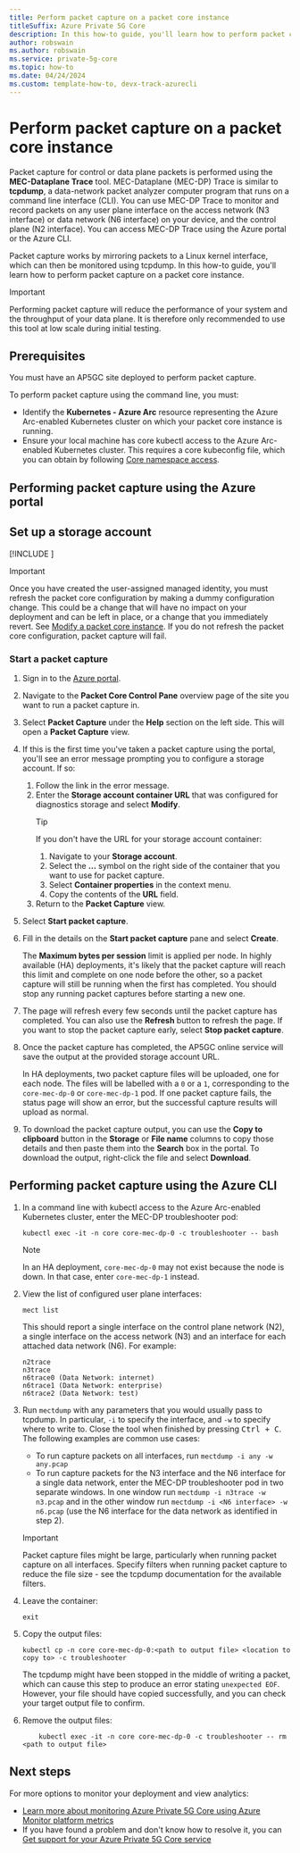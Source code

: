 ```yaml
---
title: Perform packet capture on a packet core instance
titleSuffix: Azure Private 5G Core
description: In this how-to guide, you'll learn how to perform packet capture on the control plane or data plane on a packet core instance. 
author: robswain
ms.author: robswain
ms.service: private-5g-core
ms.topic: how-to
ms.date: 04/24/2024
ms.custom: template-how-to, devx-track-azurecli
---
```


# Perform packet capture on a packet core instance

Packet capture for control or data plane packets is performed using the **MEC-Dataplane Trace** tool. MEC-Dataplane (MEC-DP) Trace is similar to **tcpdump**, a data-network packet analyzer computer program that runs on a command line interface (CLI). You can use MEC-DP Trace to monitor and record packets on any user plane interface on the access network (N3 interface) or data network (N6 interface) on your device, and the control plane (N2 interface). You can access MEC-DP Trace using the Azure portal or the Azure CLI.

Packet capture works by mirroring packets to a Linux kernel interface, which can then be monitored using tcpdump. In this how-to guide, you'll learn how to perform packet capture on a packet core instance.

> [!IMPORTANT]
> Performing packet capture will reduce the performance of your system and the throughput of your data plane. It is therefore only recommended to use this tool at low scale during initial testing.

## Prerequisites

You must have an AP5GC site deployed to perform packet capture.

To perform packet capture using the command line, you must:

- Identify the **Kubernetes - Azure Arc** resource representing the Azure Arc-enabled Kubernetes cluster on which your packet core instance is running.
- Ensure your local machine has core kubectl access to the Azure Arc-enabled Kubernetes cluster. This requires a core kubeconfig file, which you can obtain by following [Core namespace access](set-up-kubectl-access.md#core-namespace-access).

## Performing packet capture using the Azure portal

## Set up a storage account

[!INCLUDE [](includes/include-diagnostics-storage-account-setup.md)]

>[!IMPORTANT]
> Once you have created the user-assigned managed identity, you must refresh the packet core configuration by making a dummy configuration change. This could be a change that will have no impact on your deployment and can be left in place, or a change that you immediately revert. See [Modify a packet core instance](modify-packet-core.md). If you do not refresh the packet core configuration, packet capture will fail.

### Start a packet capture

1. Sign in to the [Azure portal](https://portal.azure.com/).
1. Navigate to the **Packet Core Control Pane** overview page of the site you want to run a packet capture in.
1. Select **Packet Capture** under the **Help** section on the left side. This will open a **Packet Capture** view.
1. If this is the first time you've taken a packet capture using the portal, you'll see an error message prompting you to configure a storage account. If so:
    1. Follow the link in the error message.
    1. Enter the **Storage account container URL** that was configured for diagnostics storage and select **Modify**.
        > [!TIP]
        > If you don't have the URL for your storage account container:
        >
        >    1. Navigate to your **Storage account**.
        >    1. Select the **...** symbol on the right side of the container that you want to use for packet capture.
        >    1. Select **Container properties** in the context menu.
        >    1. Copy the contents of the **URL** field.
    1. Return to the **Packet Capture** view.
1. Select **Start packet capture**.
1. Fill in the details on the **Start packet capture** pane and select **Create**.

    The **Maximum bytes per session** limit is applied per node. In highly available (HA) deployments, it's likely that the packet capture will reach this limit and complete on one node before the other, so a packet capture will still be running when the first has completed. You should stop any running packet captures before starting a new one.

1. The page will refresh every few seconds until the packet capture has completed. You can also use the **Refresh** button to refresh the page. If you want to stop the packet capture early, select **Stop packet capture**.

1. Once the packet capture has completed, the AP5GC online service will save the output at the provided storage account URL.

    In HA deployments, two packet capture files will be uploaded, one for each node. The files will be labelled with a `0` or a `1`, corresponding to the `core-mec-dp-0` or `core-mec-dp-1` pod. If one packet capture fails, the status page will show an error, but the successful capture results will upload as normal.

1. To download the packet capture output, you can use the **Copy to clipboard** button in the **Storage** or **File name** columns to copy those details and then paste them into the **Search** box in the portal. To download the output, right-click the file and select **Download**.

## Performing packet capture using the Azure CLI

1. In a command line with kubectl access to the Azure Arc-enabled Kubernetes cluster, enter the MEC-DP troubleshooter pod:

    ```azurecli
    kubectl exec -it -n core core-mec-dp-0 -c troubleshooter -- bash
    ```

    > [!NOTE]
    > In an HA deployment, `core-mec-dp-0` may not exist because the node is down. In that case, enter `core-mec-dp-1` instead.

1. View the list of configured user plane interfaces:

    ```azurecli
    mect list
    ```

    This should report a single interface on the control plane network (N2), a single interface on the access network (N3) and an interface for each attached data network (N6). For example:

    ```azurecli
    n2trace
    n3trace
    n6trace0 (Data Network: internet)
    n6trace1 (Data Network: enterprise)
    n6trace2 (Data Network: test)
    ```

1. Run `mectdump` with any parameters that you would usually pass to tcpdump. In particular, `-i` to specify the interface, and `-w` to specify where to write to. Close the tool when finished by pressing <kbd>Ctrl + C</kbd>. The following examples are common use cases:
    - To run capture packets on all interfaces, run `mectdump -i any -w any.pcap`
    - To run capture packets for the N3 interface and the N6 interface for a single data network, enter the MEC-DP troubleshooter pod in two separate windows. In one window run `mectdump -i n3trace -w n3.pcap` and in the other window run `mectdump -i <N6 interface> -w n6.pcap` (use the N6 interface for the data network as identified in step 2).

    > [!IMPORTANT]
    > Packet capture files might be large, particularly when running packet capture on all interfaces. Specify filters when running packet capture to reduce the file size - see the tcpdump documentation for the available filters.

1. Leave the container:

    ```azurecli
    exit
    ```

1. Copy the output files:

    ```azurecli
    kubectl cp -n core core-mec-dp-0:<path to output file> <location to copy to> -c troubleshooter
    ```

    The tcpdump might have been stopped in the middle of writing a packet, which can cause this step to produce an error stating `unexpected EOF`. However, your file should have copied successfully, and you can check your target output file to confirm.

1. Remove the output files:

    ```azurecli
        kubectl exec -it -n core core-mec-dp-0 -c troubleshooter -- rm <path to output file>
    ```

## Next steps

For more options to monitor your deployment and view analytics:

- [Learn more about monitoring Azure Private 5G Core using Azure Monitor platform metrics](monitor-private-5g-core-with-platform-metrics.md)
- If you have found a problem and don't know how to resolve it, you can [Get support for your Azure Private 5G Core service](open-support-request.md)
